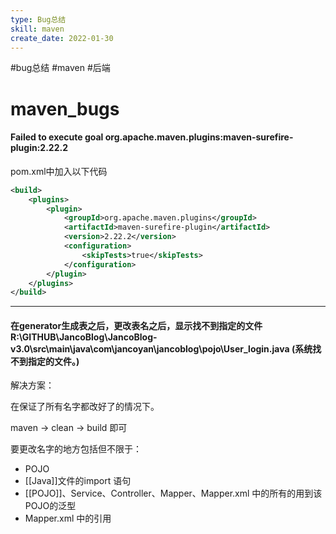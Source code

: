 ```yaml
---
type: Bug总结
skill: maven
create_date: 2022-01-30
---
```


#bug总结 #maven #后端

# maven_bugs

####  Failed to execute goal org.apache.maven.plugins:maven-surefire-plugin:2.22.2

pom.xml中加入以下代码

```xml
<build>
    <plugins>
        <plugin>
            <groupId>org.apache.maven.plugins</groupId>
            <artifactId>maven-surefire-plugin</artifactId>
            <version>2.22.2</version>
            <configuration>
                <skipTests>true</skipTests>
            </configuration>
        </plugin>
    </plugins>
</build>
```

---
#### 在generator生成表之后，更改表名之后，显示找不到指定的文件R:\GITHUB\JancoBlog\JancoBlog-v3.0\src\main\java\com\jancoyan\jancoblog\pojo\User_login.java (系统找不到指定的文件。)

解决方案：

在保证了所有名字都改好了的情况下。

maven → clean → build 即可

要更改名字的地方包括但不限于：

-   POJO
-   [[Java]]文件的import 语句
-   [[POJO]]、Service、Controller、Mapper、Mapper.xml 中的所有的用到该POJO的泛型
-   Mapper.xml 中的引用